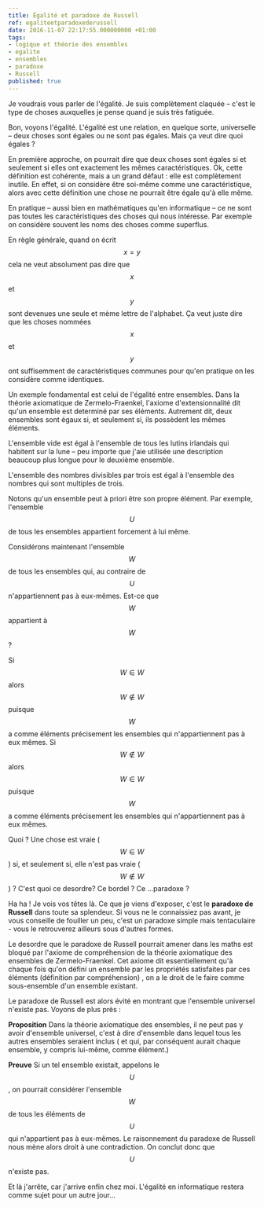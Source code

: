 ```yaml
---
title: Égalité et paradoxe de Russell
ref: egaliteetparadoxederussell
date: 2016-11-07 22:17:55.000000000 +01:00
tags:
- logique et théorie des ensembles
- egalite
- ensembles
- paradoxe
- Russell
published: true
---
```


Je voudrais vous parler de l'égalité. Je suis complètement claquée – c'est le type de choses auxquelles je pense quand je suis très fatiguée.

Bon, voyons l'égalité. L'égalité est une relation, en quelque sorte, universelle – deux choses sont égales ou ne sont pas égales. Mais ça veut dire quoi égales ?

En première approche, on pourrait dire que deux choses sont égales si et seulement si elles ont exactement les mêmes caractéristiques. Ok, cette définition est cohérente, mais a un grand défaut : elle est complètement inutile. En effet, si on considère être soi-même comme une caractéristique, alors avec cette définition une chose ne pourrait être égale qu'à elle même.

En pratique – aussi bien en mathématiques qu'en informatique – ce ne sont pas toutes les caractéristiques des choses qui nous intéresse. Par exemple on considère souvent les noms des choses comme superflus.

En règle générale, quand on écrit $$x = y$$ cela ne veut absolument pas dire que $$x$$ et $$y$$ sont devenues une seule et mème lettre de l'alphabet. Ça veut juste dire que les choses nommées $$x$$ et $$y$$ ont suffisemment de caractéristiques communes pour qu'en pratique on les considère comme identiques.

Un exemple fondamental est celui de l'égalité entre ensembles. Dans la théorie axiomatique de Zermelo-Fraenkel, l'axiome d'extensionnalité dit qu'un ensemble est determiné par ses éléments. Autrement dit, deux ensembles sont égaux si, et seulement si, ils possèdent les mêmes éléments.

L'ensemble vide est égal à l'ensemble de tous les lutins irlandais qui habitent sur la lune – peu importe que j'aie utilisée une description beaucoup plus longue pour le deuxième ensemble.

L'ensemble des nombres divisibles par trois est égal à l'ensemble des nombres qui sont multiples de trois.

Notons qu'un ensemble peut à priori être son propre élément. Par exemple, l'ensemble $$U$$ de tous les ensembles appartient forcement à lui même.

Considérons maintenant l'ensemble $$W$$ de tous les ensembles qui, au contraire de $$U$$ n'appartiennent pas à eux-mêmes. Est-ce que $$W$$ appartient à $$W$$ ?

Si $$W\in W$$ alors $$W\not\in W$$ puisque $$W$$ a comme éléments précisement les ensembles qui n'appartiennent pas à eux mêmes.   Si $$W \not\in W$$ alors $$W\in W$$ puisque $$W$$ a comme éléments précisement les ensembles qui n'appartiennent pas à eux mêmes.

Quoi ? Une chose est vraie ( $$W \in W$$ ) si, et seulement si, elle n'est pas vraie ( $$ W\not\in W$$ ) ? C'est quoi ce desordre? Ce bordel ? Ce …paradoxe ?

Ha ha ! Je vois vos têtes là. Ce que je viens d'exposer, c'est le **paradoxe de Russell** dans toute sa splendeur. Si vous ne le connaissiez pas avant, je vous conseille de fouiller un peu, c'est un paradoxe simple mais tentaculaire - vous le retrouverez ailleurs sous d'autres formes.

Le desordre que le paradoxe de Russell pourrait amener dans les maths est bloqué par l'axiome de compréhension de la théorie axiomatique des ensembles de Zermelo-Fraenkel. Cet axiome dit essentiellement qu'à chaque fois qu'on défini un ensemble par les propriétés satisfaites par ces éléments (définition par compréhension) , on a le droit de le faire comme sous-ensemble d'un ensemble existant.

Le paradoxe de Russell est alors évité en montrant que l'ensemble universel n'existe pas. Voyons de plus près :

**Proposition** Dans la théorie axiomatique des ensembles, il ne peut pas y avoir d'ensemble universel, c'est à dire d'ensemble dans lequel tous les autres ensembles seraient inclus ( et qui, par conséquent aurait chaque ensemble, y compris lui-même, comme élément.)

**Preuve** Si un tel ensemble existait, appelons le $$U$$, on pourrait considérer l'ensemble $$W$$ de tous les éléments de $$U$$ qui n'appartient pas à eux-mêmes. Le raisonnement du paradoxe de Russell nous mène alors droit à une contradiction. On conclut donc que $$U$$ n'existe pas.

Et là j'arrête, car j'arrive enfin chez moi. L'égalité en informatique restera comme sujet pour un autre jour…
